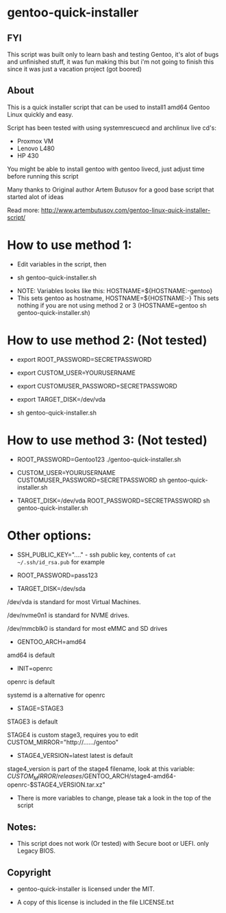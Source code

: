 # gentoo-quick-installer

## FYI

This script was built only to learn bash and testing Gentoo, it's alot of bugs and unfinished stuff, it was fun making this but i'm not going to finish this since it was just a vacation project (got boored)

## About

This is a quick installer script that can be used to install1 amd64 Gentoo Linux quickly and easy.

Script has been tested with using systemrescuecd and archlinux live cd's:
- Proxmox VM 
- Lenovo L480 
- HP 430

You might be able to install gentoo with gentoo livecd, just adjust time before running this script

Many thanks to Original author Artem Butusov for a good base script that started alot of ideas

Read more: http://www.artembutusov.com/gentoo-linux-quick-installer-script/

# How to use method 1:

- Edit variables in the script, then

- sh gentoo-quick-installer.sh

* NOTE: Variables looks like this: HOSTNAME=${HOSTNAME:-gentoo}
* This sets gentoo as hostname, HOSTNAME=${HOSTNAME:-} This sets nothing if you are not using method 2 or 3 (HOSTNAME=gentoo sh gentoo-quick-installer.sh)


# How to use method 2: (Not tested)
- export ROOT_PASSWORD=SECRETPASSWORD

- export CUSTOM_USER=YOURUSERNAME

- export CUSTOMUSER_PASSWORD=SECRETPASSWORD

- export TARGET_DISK=/dev/vda

- sh gentoo-quick-installer.sh

# How to use method 3: (Not tested)

- ROOT_PASSWORD=Gentoo123 ./gentoo-quick-installer.sh

- CUSTOM_USER=YOURUSERNAME CUSTOMUSER_PASSWORD=SECRETPASSWORD sh gentoo-quick-installer.sh

- TARGET_DISK=/dev/vda ROOT_PASSWORD=SECRETPASSWORD sh gentoo-quick-installer.sh

# Other options:
- SSH_PUBLIC_KEY="...." - ssh public key, contents of `cat ~/.ssh/id_rsa.pub` for example

- ROOT_PASSWORD=pass123

- TARGET_DISK=/dev/sda

/dev/vda is standard for most Virtual Machines.

/dev/nvme0n1 is standard for NVME drives.

/dev/mmcblk0 is standard for most eMMC and SD drives

- GENTOO_ARCH=amd64

amd64 is default

- INIT=openrc

openrc is default

systemd is a alternative for openrc

- STAGE=STAGE3

STAGE3 is default

STAGE4 is custom stage3, requires you to edit CUSTOM_MIRROR="http://....../gentoo"

- STAGE4_VERSION=latest
latest is default

stage4_version is part of the stage4 filename, look at this variable: $CUSTOM_MIRROR/releases/$GENTOO_ARCH/stage4-amd64-openrc-$STAGE4_VERSION.tar.xz"

- There is more variables to change, please tak a look in the top of the script

## Notes:

- This script does not work (Or tested) with Secure boot or UEFI. only Legacy BIOS.

## Copyright

- gentoo-quick-installer is licensed under the MIT.

- A copy of this license is included in the file LICENSE.txt

